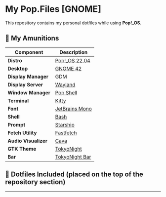 # My Pop.Files [GNOME]

This repository contains my personal dotfiles while using **Pop!_OS**.

## 🎯 My Amunitions

| Component            | Description |
|----------------------|-------------|
| **Distro**           | [Pop!_OS 22.04](https://pop.system76.com/) |
| **Desktop**          | [GNOME 42](https://www.gnome.org/) |
| **Display Manager**  | GDM |
| **Display Server**   | [Wayland](https://wayland.freedesktop.org/) |
| **Window Manager**   | [Pop Shell](https://github.com/pop-os/shell) |
| **Terminal**         | [Kitty](https://sw.kovidgoyal.net/kitty/) |
| **Font**             | [JetBrains Mono](https://www.jetbrains.com/lp/mono/) |
| **Shell**            | [Bash](https://www.gnu.org/software/bash/) |
| **Prompt**           | [Starship](https://starship.rs/) |
| **Fetch Utility**    | [Fastfetch](https://github.com/fastfetch-cli/fastfetch) |
| **Audio Visualizer** | [Cava](https://github.com/karlstav/cava) |
| **GTK Theme**        | [TokyoNight](https://github.com/gh0stzk/dotfiles/tree/main/themes/TokyoNight) |
| **Bar**              | [TokyoNight Bar](https://github.com/gh0stzk/dotfiles/tree/main/themes/TokyoNight) |

## 📂 Dotfiles Included (placed on the top of the repository section)
---
